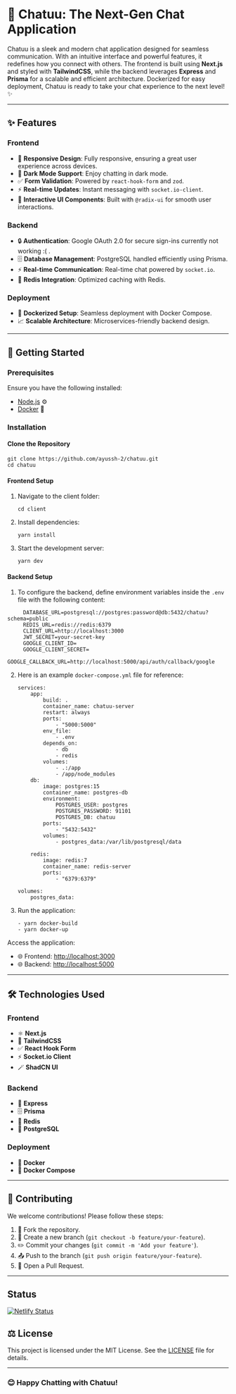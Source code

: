 # 💬 Chatuu: The Next-Gen Chat Application

Chatuu is a sleek and modern chat application designed for seamless communication. With an intuitive interface and powerful features, it redefines how you connect with others. The frontend is built using **Next.js** and styled with **TailwindCSS**, while the backend leverages **Express** and **Prisma** for a scalable and efficient architecture. Dockerized for easy deployment, Chatuu is ready to take your chat experience to the next level! ✨

---

## ✨ Features

### Frontend

-   📱 **Responsive Design**: Fully responsive, ensuring a great user experience across devices.
-   🌙 **Dark Mode Support**: Enjoy chatting in dark mode.
-   ✅ **Form Validation**: Powered by `react-hook-form` and `zod`.
-   ⚡ **Real-time Updates**: Instant messaging with `socket.io-client`.
-   🎨 **Interactive UI Components**: Built with `@radix-ui` for smooth user interactions.

### Backend

-   🔒 **Authentication**: Google OAuth 2.0 for secure sign-ins currently not working :( .
-   🗄️ **Database Management**: PostgreSQL handled efficiently using Prisma.
-   ⚡ **Real-time Communication**: Real-time chat powered by `socket.io`.
-   🧰 **Redis Integration**: Optimized caching with Redis.

### Deployment

-   🐳 **Dockerized Setup**: Seamless deployment with Docker Compose.
-   📈 **Scalable Architecture**: Microservices-friendly backend design.

---

## 🚀 Getting Started

### Prerequisites

Ensure you have the following installed:

-   [Node.js](https://nodejs.org/) ⚙️
-   [Docker](https://www.docker.com/) 🐋

### Installation

#### Clone the Repository

    git clone https://github.com/ayussh-2/chatuu.git
    cd chatuu

#### Frontend Setup

1.  Navigate to the client folder:

        cd client

2.  Install dependencies:

        yarn install

3.  Start the development server:

        yarn dev

#### Backend Setup

1.  To configure the backend, define environment variables inside the `.env` file with the following content:
```
     DATABASE_URL=postgresql://postgres:password@db:5432/chatuu?schema=public
     REDIS_URL=redis://redis:6379
     CLIENT_URL=http://localhost:3000
     JWT_SECRET=your-secret-key
     GOOGLE_CLIENT_ID=
     GOOGLE_CLIENT_SECRET=
     GOOGLE_CALLBACK_URL=http://localhost:5000/api/auth/callback/google
```

2.  Here is an example `docker-compose.yml` file for reference:

        services:
            app:
                build: .
                container_name: chatuu-server
                restart: always
                ports:
                    - "5000:5000"
                env_file:
                    - .env
                depends_on:
                    - db
                    - redis
                volumes:
                    - .:/app
                    - /app/node_modules
            db:
                image: postgres:15
                container_name: postgres-db
                environment:
                    POSTGRES_USER: postgres
                    POSTGRES_PASSWORD: 91101
                    POSTGRES_DB: chatuu
                ports:
                    - "5432:5432"
                volumes:
                    - postgres_data:/var/lib/postgresql/data

            redis:
                image: redis:7
                container_name: redis-server
                ports:
                    - "6379:6379"

        volumes:
            postgres_data:

3.  Run the application:

        - yarn docker-build
        - yarn docker-up

Access the application:

-   🌐 Frontend: [http://localhost:3000](http://localhost:3000)
-   🌐 Backend: [http://localhost:5000](http://localhost:5000)

---

## 🛠️ Technologies Used

### Frontend

-   ⚛️ **Next.js**
-   🎨 **TailwindCSS**
-   ✅ **React Hook Form**
-   ⚡ **Socket.io Client**
-   🪄 **ShadCN UI**

### Backend

-   🚀 **Express**
-   🗄️ **Prisma**
-   🧰 **Redis**
-   🐘 **PostgreSQL**

### Deployment

-   🐋 **Docker**
-   🐋 **Docker Compose**

---

## 🤝 Contributing

We welcome contributions! Please follow these steps:

1.  🔀 Fork the repository.
2.  🌱 Create a new branch (`git checkout -b feature/your-feature`).
3.  ✏️ Commit your changes (`git commit -m 'Add your feature'`).
4.  📤 Push to the branch (`git push origin feature/your-feature`).
5.  🔧 Open a Pull Request.

---

## Status
[![Netlify Status](https://api.netlify.com/api/v1/badges/f3a835ad-5f7e-43e1-93fe-34cb1845cf7a/deploy-status)](https://app.netlify.com/sites/chatuu/deploys)

## ⚖️ License

This project is licensed under the MIT License. See the [LICENSE](LICENSE) file for details.

---

### 😊 Happy Chatting with Chatuu!
